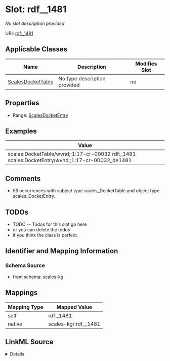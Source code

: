 

# Slot: rdf__1481


_No slot description provided_





URI: [rdf:_1481](http://www.w3.org/1999/02/22-rdf-syntax-ns#_1481)



<!-- no inheritance hierarchy -->





## Applicable Classes

| Name | Description | Modifies Slot |
| --- | --- | --- |
| [ScalesDocketTable](../classes/ScalesDocketTable.md) | No type description provided |  no  |







## Properties

* Range: [ScalesDocketEntry](../classes/ScalesDocketEntry.md)






## Examples

| Value |
| --- |
| scales:DocketTable/wvnd;;1:17-cr-00032 rdf:_1481 scales:DocketEntry/wvnd;;1:17-cr-00032_de1481 |

## Comments

* 56 occurrences with subject type scales_DocketTable and object type scales_DocketEntry.

## TODOs

* TODO -- Todos for this slot go here
* or you can delete the todos
* if you think the class is perfect.

## Identifier and Mapping Information







### Schema Source


* from schema: scales-kg




## Mappings

| Mapping Type | Mapped Value |
| ---  | ---  |
| self | rdf:_1481 |
| native | scales-kg/:rdf__1481 |




## LinkML Source

<details>
```yaml
name: rdf__1481
description: No slot description provided
todos:
- TODO -- Todos for this slot go here
- or you can delete the todos
- if you think the class is perfect.
comments:
- 56 occurrences with subject type scales_DocketTable and object type scales_DocketEntry.
examples:
- value: scales:DocketTable/wvnd;;1:17-cr-00032 rdf:_1481 scales:DocketEntry/wvnd;;1:17-cr-00032_de1481
from_schema: scales-kg
rank: 1000
slot_uri: rdf:_1481
alias: rdf__1481
domain_of:
- scales_DocketTable
range: scales_DocketEntry

```
</details>